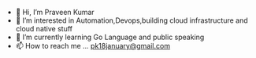 - 👋 Hi, I’m Praveen Kumar 
- 👀 I’m interested in Automation,Devops,building cloud infrastructure and cloud native stuff
- 🌱 I’m currently learning Go Language and public speaking
- 📫 How to reach me ... pk18january@gmail.com

<!---
praveenkumar0566/praveenkumar0566 is a ✨ special ✨ repository because its `README.md` (this file) appears on your GitHub profile.
You can click the Preview link to take a look at your changes.
--->
